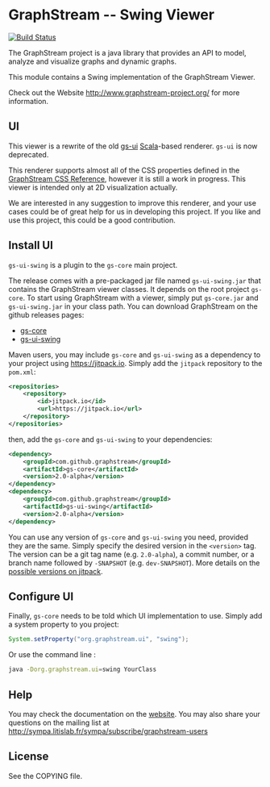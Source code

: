 # GraphStream -- Swing Viewer

[![Build Status](https://travis-ci.org/graphstream/gs-ui-swing.svg?branch=master)](https://travis-ci.org/graphstream/gs-ui-swing)

The GraphStream project is a java library that provides an API to model, analyze and visualize graphs and dynamic graphs.

This module contains a Swing implementation of the GraphStream Viewer.

Check out the Website <http://www.graphstream-project.org/> for more information.

## UI

This viewer is a rewrite of the old [gs-ui](https://github.com/graphstream/gs-ui) [Scala](http://www.scala-lang.org/)-based renderer. `gs-ui` is now deprecated.

This renderer supports almost all of the CSS properties defined in the [GraphStream CSS Reference](http://graphstream-project.org/doc/Tutorials/GraphStream-CSS-Reference_1.0/), however it is still a work in progress. This viewer is intended only at 2D visualization actually.

We are interested in any suggestion to improve this renderer, and your use cases could be of great help for us in developing this project. If you like and use this project, this could be a good contribution.

## Install UI

`gs-ui-swing` is a plugin to the  `gs-core` main project. 

The release comes with a pre-packaged jar file named `gs-ui-swing.jar` that contains the GraphStream viewer classes. It depends on the root project `gs-core`. To start using GraphStream with a viewer, simply put `gs-core.jar` and `gs-ui-swing.jar` in your class path. You can download GraphStream on the github releases pages:

- [gs-core](https://github.com/graphstream/gs-core/releases)
- [gs-ui-swing](https://github.com/graphstream/gs-ui-swing/releases)

Maven users, you may include `gs-core` and `gs-ui-swing` as a dependency to your project using <https://jitpack.io>.
Simply add the `jitpack` repository to the `pom.xml`:

```xml
<repositories>
    <repository>
        <id>jitpack.io</id>
        <url>https://jitpack.io</url>
    </repository>
</repositories>
```

then, add the `gs-core` and `gs-ui-swing` to your dependencies:

```xml
<dependency>
    <groupId>com.github.graphstream</groupId>
    <artifactId>gs-core</artifactId>
    <version>2.0-alpha</version>
</dependency>
<dependency>
    <groupId>com.github.graphstream</groupId>
    <artifactId>gs-ui-swing</artifactId>
    <version>2.0-alpha</version>
</dependency>
```

You can use any version of `gs-core` and `gs-ui-swing` you need, provided they are the same. Simply specify the desired version in the `<version>` tag. The version can be a git tag name (e.g. `2.0-alpha`), a commit number, or a branch name followed by `-SNAPSHOT` (e.g. `dev-SNAPSHOT`). More details on the [possible versions on jitpack](https://jitpack.io/#graphstream/gs-core).

## Configure UI

Finally, `gs-core` needs to be told which UI implementation to use. Simply add a system property to you project: 

```java
System.setProperty("org.graphstream.ui", "swing");
```

Or use the command line :

```bash
java -Dorg.graphstream.ui=swing YourClass
```

## Help

You may check the documentation on the [website](http://graphstream-project.org). You may also share your questions on the mailing list at http://sympa.litislab.fr/sympa/subscribe/graphstream-users

## License

See the COPYING file.